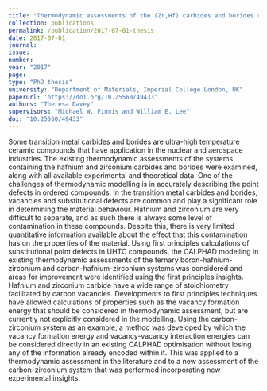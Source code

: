 ```yaml
---
title: "Thermodynamic assessments of the (Zr,Hf) carbides and borides revisited and informed by the calculation of defect formation energies in ZrC"
collection: publications
permalink: /publication/2017-07-01-thesis
date: 2017-07-01
journal: 
issue: 
number: 
year: "2017"
page: 
type: "PhD thesis"
university: "Department of Materials, Imperial College London, UK"
paperurl: 'https://doi.org/10.25560/49433'
authors: "Theresa Davey"
supervisors: "Michael W. Finnis and William E. Lee"
doi: "10.25560/49433"
---
```

Some transition metal carbides and borides are ultra-high temperature ceramic compounds that have application in the nuclear and aerospace industries. The existing thermodynamic assessments of the systems containing the hafnium and zirconium carbides and borides were examined, along with all available experimental and theoretical data. One of the challenges of thermodynamic modelling is in accurately describing the point defects in ordered compounds. In the transition metal carbides and borides, vacancies and substitutional defects are common and play a significant role in determining the material behaviour. Hafnium and zirconium are very difficult to separate, and as such there is always some level of contamination in these compounds. Despite this, there is very limited quantitative information available about the effect that this contamination has on the properties of the material. Using first principles calculations of substitutional point defects in UHTC compounds, the CALPHAD modelling in existing thermodynamic assessments of the ternary boron-hafnium-zirconium and carbon-hafnium-zirconium systems was considered and areas for improvement were identified using the first principles insights. Hafnium and zirconium carbide have a wide range of stoichiometry facilitated by carbon vacancies. Developments to first principles techniques have allowed calculations of properties such as the vacancy formation energy that should be considered in thermodynamic assessment, but are currently not explicitly considered in the modelling. Using the carbon-zirconium system as an example, a method was developed by which the vacancy formation energy and vacancy-vacancy interaction energies can be considered directly in an existing CALPHAD optimisation without losing any of the information already encoded within it. This was applied to a thermodynamic assessment in the literature and to a new assessment of the carbon-zirconium system that was performed incorporating new experimental insights.